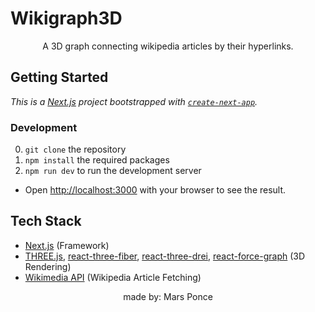 # Wikigraph3D

<p align="center">
    <a href="https://github.com/marceloponceardon/wikigraph3D/" target="_blank">
        <!-- Insert logo here -->
    </a>
</p>
<p align="center">
    A 3D graph connecting wikipedia articles by their hyperlinks.
</p>
<p align="center">
    <!-- Insert Demo video here
    <img src="src" alt="Wikigraph3D Demo" width="800"/>
    -->
</p>

## Getting Started

_This is a [Next.js](https://nextjs.org) project bootstrapped with [`create-next-app`](https://nextjs.org/docs/app/api-reference/cli/create-next-app)._

<!-- TODO:
### Run Locally
-->

### Development

0. `git clone` the repository
1. `npm install` the required packages
2. `npm run dev` to run the development server

- Open [http://localhost:3000](http://localhost:3000) with your browser to see the result.

<!--
This project uses [`next/font`](https://nextjs.org/docs/app/building-your-application/optimizing/fonts) to automatically optimize and load [Geist](https://vercel.com/font), a new font family for Vercel.
-->

<!--
## Deploy on Vercel

The easiest way to deploy your Next.js app is to use the [Vercel Platform](https://vercel.com/new?utm_medium=default-template&filter=next.js&utm_source=create-next-app&utm_campaign=create-next-app-readme) from the creators of Next.js.

Check out our [Next.js deployment documentation](https://nextjs.org/docs/app/building-your-application/deploying) for more details.
-->

## Tech Stack

- [Next.js](https://nextjs.org) (Framework)
- [THREE.js](https://threejs.org), [react-three-fiber](https://github.com/pmndrs/react-three-fiber), [react-three-drei](https://github.com/pmndrs/drei), [react-force-graph](https://github.com/vasturiano/react-force-graph?tab=readme-ov-file) (3D Rendering)
- [Wikimedia API](https://api.wikimedia.org/wiki/Main_Page) (Wikipedia Article Fetching)

<!-- TODO:
## License
-->

<p align="center">
    made by: Mars Ponce
</p>
